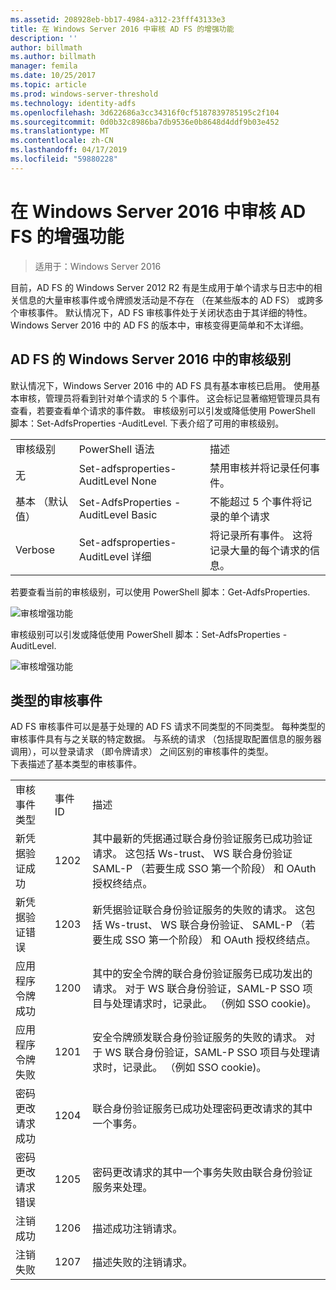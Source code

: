 ```yaml
---
ms.assetid: 208928eb-bb17-4984-a312-23fff43133e3
title: 在 Windows Server 2016 中审核 AD FS 的增强功能
description: ''
author: billmath
ms.author: billmath
manager: femila
ms.date: 10/25/2017
ms.topic: article
ms.prod: windows-server-threshold
ms.technology: identity-adfs
ms.openlocfilehash: 3d622686a3cc34316f0cf5187839785195c2f104
ms.sourcegitcommit: 0d0b32c8986ba7db9536e0b8648d4ddf9b03e452
ms.translationtype: MT
ms.contentlocale: zh-CN
ms.lasthandoff: 04/17/2019
ms.locfileid: "59880228"
---
```

# <a name="auditing-enhancements-to-ad-fs-in-windows-server-2016"></a>在 Windows Server 2016 中审核 AD FS 的增强功能

>适用于：Windows Server 2016

目前，AD FS 的 Windows Server 2012 R2 有是生成用于单个请求与日志中的相关信息的大量审核事件或令牌颁发活动是不存在 （在某些版本的 AD FS） 或跨多个审核事件。 默认情况下，AD FS 审核事件处于关闭状态由于其详细的特性。  
    Windows Server 2016 中的 AD FS 的版本中，审核变得更简单和不太详细。  
  
## <a name="auditing-levels-in-ad-fs-for-windows-server-2016"></a>AD FS 的 Windows Server 2016 中的审核级别  
默认情况下，Windows Server 2016 中的 AD FS 具有基本审核已启用。  使用基本审核，管理员将看到针对单个请求的 5 个事件。  这会标记显著缩短管理员具有查看，若要查看单个请求的事件数。   审核级别可以引发或降低使用 PowerShell 脚本：Set-AdfsProperties -AuditLevel.  下表介绍了可用的审核级别。  
  
||||  
|-|-|-|  
|审核级别|PowerShell 语法|描述|  
|无|Set-adfsproperties-AuditLevel None|禁用审核并将记录任何事件。|  
|基本 （默认值）|Set-AdfsProperties - AuditLevel Basic|不能超过 5 个事件将记录的单个请求|  
|Verbose|Set-adfsproperties-AuditLevel 详细|将记录所有事件。  这将记录大量的每个请求的信息。|  
  
若要查看当前的审核级别，可以使用 PowerShell 脚本：Get-AdfsProperties.  
  
![审核增强功能](media/Auditing-Enhancements-to-AD-FS-in-Windows-Server-2016/ADFS_Audit_1.PNG)  
  
审核级别可以引发或降低使用 PowerShell 脚本：Set-AdfsProperties -AuditLevel.  
  
![审核增强功能](media/Auditing-Enhancements-to-AD-FS-in-Windows-Server-2016/ADFS_Audit_2.png)  
  
## <a name="types-of-audit-events"></a>类型的审核事件  
AD FS 审核事件可以是基于处理的 AD FS 请求不同类型的不同类型。 每种类型的审核事件具有与之关联的特定数据。  与系统的请求 （包括提取配置信息的服务器调用），可以登录请求 （即令牌请求） 之间区别的审核事件的类型。    
  下表描述了基本类型的审核事件。  
  
||||  
|-|-|-|  
|审核事件类型|事件 ID|描述|  
|新凭据验证成功|1202|其中最新的凭据通过联合身份验证服务已成功验证请求。 这包括 Ws-trust、 WS 联合身份验证 SAML-P （若要生成 SSO 第一个阶段） 和 OAuth 授权终结点。|  
|新凭据验证错误|1203|新凭据验证联合身份验证服务的失败的请求。 这包括 Ws-trust、 WS 联合身份验证、 SAML-P （若要生成 SSO 第一个阶段） 和 OAuth 授权终结点。|  
|应用程序令牌成功|1200|其中的安全令牌的联合身份验证服务已成功发出的请求。 对于 WS 联合身份验证，SAML-P SSO 项目与处理请求时，记录此。 （例如 SSO cookie)。|  
|应用程序令牌失败|1201|安全令牌颁发联合身份验证服务的失败的请求。 对于 WS 联合身份验证，SAML-P SSO 项目与处理请求时，记录此。 （例如 SSO cookie)。|  
|密码更改请求成功|1204|联合身份验证服务已成功处理密码更改请求的其中一个事务。|  
|密码更改请求错误|1205|密码更改请求的其中一个事务失败由联合身份验证服务来处理。| 
|注销成功|1206|描述成功注销请求。|  
|注销失败|1207|描述失败的注销请求。|  

  


